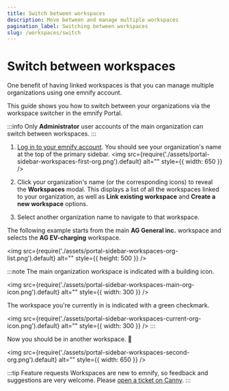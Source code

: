 ```yaml
---
title: Switch between workspaces
description: Move between and manage multiple workspaces
pagination_label: Switching between workspaces
slug: /workspaces/switch
---
```


# Switch between workspaces

One benefit of having linked workspaces is that you can manage multiple organizations using one emnify account.

This guide shows you how to switch between your organizations via the workspace switcher in the emnify Portal.

:::info
Only **Administrator** user accounts of the main organization can switch between workspaces.
:::

1. [Log in to your emnify account](https://portal.emnify.com/sign).
You should see your organization's name at the top of the primary sidebar.
<img
  src={require('./assets/portal-sidebar-workspaces-first-org.png').default}
  alt=""
  style={{ width: 650 }}
/>

1. Click your organization's name (or the corresponding icons) to reveal the **Workspaces** modal.
This displays a list of all the workspaces linked to your organization, as well as **Link existing workspace** and **Create a new workspace** options.
1. Select another organization name to navigate to that workspace.

The following example starts from the main **AG General inc.** workspace and selects the **AG EV-charging** workspace.

<img
  src={require('./assets/portal-sidebar-workspaces-org-list.png').default}
  alt=""
  style={{ height: 500 }}
/>

:::note
The main organization workspace is indicated with a building icon.

<img
  src={require('./assets/portal-sidebar-workspaces-main-org-icon.png').default}
  alt=""
  style={{ width: 300 }}
/>

The workspace you're currently in is indicated with a green checkmark.

<img
  src={require('./assets/portal-sidebar-workspaces-current-org-icon.png').default}
  alt=""
  style={{ width: 300 }}
/>
:::

Now you should be in another workspace. 🎉

<img
  src={require('./assets/portal-sidebar-workspaces-second-org.png').default}
  alt=""
  style={{ width: 650 }}
/>

:::tip Feature requests
Workspaces are new to emnify, so feedback and suggestions are very welcome.
Please [open a ticket on Canny](https://emnify.canny.io/).
:::
